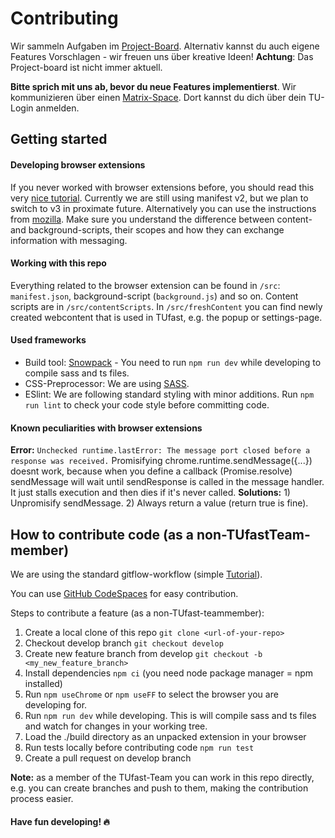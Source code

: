 # Contributing

Wir sammeln Aufgaben im [Project-Board](https://github.com/orgs/TUfast-TUD/projects/1). Alternativ kannst du auch eigene Features Vorschlagen - wir freuen uns über kreative Ideen! **Achtung**: Das Project-board ist nicht immer aktuell.

**Bitte sprich mit uns ab, bevor du neue Features implementierst**. Wir kommunizieren über einen [Matrix-Space](https://matrix.to/#/#tu-fast:tu-dresden.de). Dort kannst du dich über dein TU-Login anmelden.

## Getting started

#### Developing browser extensions

If you never worked with browser extensions before, you should read this very [nice tutorial](https://developer.chrome.com/docs/extensions/mv2/getstarted/). Currently we are still using manifest v2, but we plan to switch to v3 in proximate future. Alternatively you can use the instructions from [mozilla](https://developer.mozilla.org/de/docs/Mozilla/Add-ons/WebExtensions/Your_first_WebExtension). Make sure you understand the difference between content- and background-scripts, their scopes and how they can exchange information with messaging.

#### Working with this repo

Everything related to the browser extension can be found in `/src`: `manifest.json`, background-script (`background.js`) and so on. Content scripts are in `/src/contentScripts`. In `/src/freshContent` you can find newly created webcontent that is used in TUfast, e.g. the popup or settings-page.

#### Used frameworks

- Build tool: [Snowpack](https://www.snowpack.dev/) - You need to run `npm run dev` while developing to compile sass and ts files.
- CSS-Preprocessor: We are using [SASS](https://sass-lang.com/).
- ESlint: We are following standard styling with minor additions. Run `npm run lint` to check your code style before committing code.

#### Known peculiarities with browser extensions

**Error:** `Unchecked runtime.lastError: The message port closed before a response was received.` Promisifying chrome.runtime.sendMessage({...}) doesnt work, because when you define a callback (Promise.resolve) sendMessage will wait until sendResponse is called in the message handler. It just stalls execution and then dies if it's never called. **Solutions:** 1) Unpromisify sendMessage. 2) Always return a value (return true is fine).

## How to contribute code (as a non-TUfastTeam-member)

We are using the standard gitflow-workflow (simple [Tutorial](https://www.atlassian.com/de/git/tutorials/comparing-workflows/gitflow-workflow)).

You can use [GitHub CodeSpaces](https://github.com/features/codespaces) for easy contribution.

Steps to contribute a feature (as a non-TUfast-teammember):

1. Create a local clone of this repo `git clone <url-of-your-repo>`
2. Checkout develop branch `git checkout develop`
3. Create new feature branch from develop `git checkout -b <my_new_feature_branch>`
4. Install dependencies `npm ci` (you need node package manager = npm installed)
5. Run `npm useChrome` or `npm useFF` to select the browser you are developing for.
6. Run `npm run dev` while developing. This is will compile sass and ts files and watch for changes in your working tree.
7. Load the ./build directory as an unpacked extension in your browser
8. Run tests locally before contributing code `npm run test`
9. Create a pull request on develop branch

**Note:** as a member of the TUfast-Team you can work in this repo directly, e.g. you can create branches and push to them, making the contribution process easier.

#### Have fun developing! 🔥
